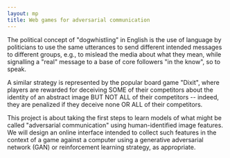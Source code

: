 ```yaml
---
layout: mp
title: Web games for adversarial communication
---
```

The political concept of "dogwhistling" in English is the use of
language by politicians to use the same utterances to send different
intended messages to different groups, e.g., to mislead the media
about what they mean, while signalling a "real" message to a base of
core followers "in the know", so to speak.

A similar strategy is represented by the popular board game "Dixit",
where players are rewarded for deceiving SOME of their competitors
about the identity of an abstract image BUT NOT ALL of their
competitors -- indeed, they are	penalized if they deceive none OR ALL
of their competitors.

This project is	about taking the first steps to	learn models of	what
might be called "adversarial communication" using human-identified
image features.	 We will design	an online interface intended to
collect such features in the context of	a game against a computer
using a generative adversarial network (GAN) or reinforcement learning
strategy, as appropriate.
